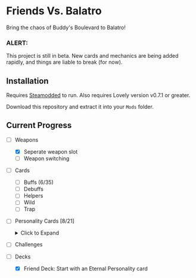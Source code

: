 # Friends Vs. Balatro

Bring the chaos of Buddy's Boulevard to Balatro!

### ALERT:
This project is still in beta. New cards and mechanics are being added rapidly, and things are liable to  break (for now).

## Installation

Requires [Steamodded](https://github.com/Steamodded/smods) to run.
Also requires Lovely version v0.7.1 or greater.

Download this repository and extract it into your `Mods` folder.

## Current Progress
- [ ] Weapons
    - [x] Seperate weapon slot
    - [ ] Weapon switching
- [ ] Cards
    - [ ] Buffs (6/35)
    - [ ] Debuffs
    - [ ] Helpers
    - [ ] Wild
    - [ ] Trap
- [ ] Personality Cards [8/21]<details><summary>Click to Expand</summary>
    - [x] Moose Salto
    - [x] Duck Anderson
    - [x] DJ Newton
    - [x] Spike Remington
    - [x] Stevie Gull
    - [x] Donnie B.
    - [x] Myk Raver
    - [ ] Little Lars
    - [x] Sable Santana
    - [ ] Haru
    - [ ] Klustr Jr.
    - [ ] Ribberto Mulligan
    - [ ] Margarita Kala
    - [ ] Dale Donovan
    - [ ] FKF_Dingo
    - [ ] Siaro
    - [ ] Jawhara Farms
    - [ ] Laika
    - [ ] Dooper
    - [ ] KTQTPI
    - [ ] Bach Roadstein
    </details>

- [ ] Challenges
- [ ] Decks
    - [x] Friend Deck: Start with an Eternal Personality card